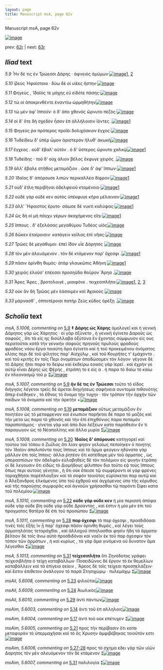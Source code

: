 ```yaml
---
layout: page
title: Manuscript msA, page 62v
---
```


Manuscript msA, page 62v

[![image](http://www.homermultitext.org/iipsrv?OBJ=IIP,1.0&FIF=/project/homer/pyramidal/deepzoom/hmt/vaimg/2017a/VA062VN_0564.tif&WID=100&CVT=JPEG)](http://www.homermultitext.org/ict2/?urn=urn:cite2:hmt:vaimg.2017a:VA062VN_0564)

prev:  [62r](../62r/) | next:  [63r](../63r/)

## *Iliad* text

*5.9* <a id="5.9"/> Ἦν δέ τις ἐν Τρώεσσι 					 Δάρης · ἀφνειὸς ἀμύμων·[![image](http://www.homermultitext.org/iipsrv?OBJ=IIP,1.0&FIF=/project/homer/pyramidal/deepzoom/hmt/vaimg/2017a/VA062VN_0564.tif&RGN=0.454,0.2231,0.389,0.0308&WID=1000&CVT=JPEG)](http://www.homermultitext.org/ict2/?urn=urn:cite2:hmt:vaimg.2017a:VA062VN_0564@0.454,0.2231,0.389,0.0308)[1](#msA_5.1007), [2](#msA_5.1006)

*5.10* <a id="5.10"/> ἰ̈̄ρεὺς Ἡφαίστοιο · δύω 					δέ οἱ υἱέες ἤστην·[![image](http://www.homermultitext.org/iipsrv?OBJ=IIP,1.0&FIF=/project/homer/pyramidal/deepzoom/hmt/vaimg/2017a/VA062VN_0564.tif&RGN=0.459,0.2457,0.343,0.0308&WID=1000&CVT=JPEG)](http://www.homermultitext.org/ict2/?urn=urn:cite2:hmt:vaimg.2017a:VA062VN_0564@0.459,0.2457,0.343,0.0308)

*5.11* <a id="5.11"/> Φηγεὺς , Ἰ̈δαῖός τε μάχης εῦ εἰδότε πάσης·[![image](http://www.homermultitext.org/iipsrv?OBJ=IIP,1.0&FIF=/project/homer/pyramidal/deepzoom/hmt/vaimg/2017a/VA062VN_0564.tif&RGN=0.467,0.2622,0.377,0.0346&WID=1000&CVT=JPEG)](http://www.homermultitext.org/ict2/?urn=urn:cite2:hmt:vaimg.2017a:VA062VN_0564@0.467,0.2622,0.377,0.0346)

*5.12* <a id="5.12"/> τώ οἱ ἀποκρινθέντε ἐναντίω ὡρμηθήτην[![image](http://www.homermultitext.org/iipsrv?OBJ=IIP,1.0&FIF=/project/homer/pyramidal/deepzoom/hmt/vaimg/2017a/VA062VN_0564.tif&RGN=0.464,0.281,0.384,0.0353&WID=1000&CVT=JPEG)](http://www.homermultitext.org/ict2/?urn=urn:cite2:hmt:vaimg.2017a:VA062VN_0564@0.464,0.281,0.384,0.0353)

*5.13* <a id="5.13"/> τὼ μὲν ἀφ' ἵπποιϊν· ὁ δ' ἀπο χθονὸς ὤρνυτο πεζός·[![image](http://www.homermultitext.org/iipsrv?OBJ=IIP,1.0&FIF=/project/homer/pyramidal/deepzoom/hmt/vaimg/2017a/VA062VN_0564.tif&RGN=0.462,0.2968,0.415,0.0398&WID=1000&CVT=JPEG)](http://www.homermultitext.org/ict2/?urn=urn:cite2:hmt:vaimg.2017a:VA062VN_0564@0.462,0.2968,0.415,0.0398)

*5.14* <a id="5.14"/> οἱ δ' ὅτε δὴ σχεδὸν ἦσαν ἐπ ἀλλήλοισιν ϊόντες .[![image](http://www.homermultitext.org/iipsrv?OBJ=IIP,1.0&FIF=/project/homer/pyramidal/deepzoom/hmt/vaimg/2017a/VA062VN_0564.tif&RGN=0.462,0.2968,0.415,0.0398&WID=1000&CVT=JPEG)](http://www.homermultitext.org/ict2/?urn=urn:cite2:hmt:vaimg.2017a:VA062VN_0564@0.462,0.2968,0.415,0.0398)[1](#msAim_5.6003)

*5.15* <a id="5.15"/> Φηγεύς ῥα πρότερος 					προἵ̈ει δολιχόσκιον ἔγχος·[![image](http://www.homermultitext.org/iipsrv?OBJ=IIP,1.0&FIF=/project/homer/pyramidal/deepzoom/hmt/vaimg/2017a/VA062VN_0564.tif&RGN=0.472,0.3358,0.402,0.0391&WID=1000&CVT=JPEG)](http://www.homermultitext.org/ict2/?urn=urn:cite2:hmt:vaimg.2017a:VA062VN_0564@0.472,0.3358,0.402,0.0391)

*5.16* <a id="5.16"/> Τυδείδεω δ' ὑπὲρ ὦμον 					ἀριστερὸν ἤλυθ' ἀκωκὴ[![image](http://www.homermultitext.org/iipsrv?OBJ=IIP,1.0&FIF=/project/homer/pyramidal/deepzoom/hmt/vaimg/2017a/VA062VN_0564.tif&RGN=0.468,0.3554,0.402,0.0368&WID=1000&CVT=JPEG)](http://www.homermultitext.org/ict2/?urn=urn:cite2:hmt:vaimg.2017a:VA062VN_0564@0.468,0.3554,0.402,0.0368)

*5.17* <a id="5.17"/> ἔγχεος . οὐδ' ἔβαλ' αὐτὸν . ὁ δ' ὕστερος ὤρνυτο χαλκῷ[![image](http://www.homermultitext.org/iipsrv?OBJ=IIP,1.0&FIF=/project/homer/pyramidal/deepzoom/hmt/vaimg/2017a/VA062VN_0564.tif&RGN=0.463,0.3749,0.437,0.0361&WID=1000&CVT=JPEG)](http://www.homermultitext.org/ict2/?urn=urn:cite2:hmt:vaimg.2017a:VA062VN_0564@0.463,0.3749,0.437,0.0361)[1](#msAim_5.6004)

*5.18* <a id="5.18"/> Τυδείδης · τοῦ δ' οὐχ 					άλιον βέλος ἔκφυγε χειρὸς .[![image](http://www.homermultitext.org/iipsrv?OBJ=IIP,1.0&FIF=/project/homer/pyramidal/deepzoom/hmt/vaimg/2017a/VA062VN_0564.tif&RGN=0.469,0.3929,0.41,0.0346&WID=1000&CVT=JPEG)](http://www.homermultitext.org/ict2/?urn=urn:cite2:hmt:vaimg.2017a:VA062VN_0564@0.469,0.3929,0.41,0.0346)

*5.19* <a id="5.19"/> ἀλλ' ἔβαλε στῆθος μεταμάζιον . ῶσε δ' ἀφ' ἵππων·[![image](http://www.homermultitext.org/iipsrv?OBJ=IIP,1.0&FIF=/project/homer/pyramidal/deepzoom/hmt/vaimg/2017a/VA062VN_0564.tif&RGN=0.473,0.4117,0.424,0.0361&WID=1000&CVT=JPEG)](http://www.homermultitext.org/ict2/?urn=urn:cite2:hmt:vaimg.2017a:VA062VN_0564@0.473,0.4117,0.424,0.0361)[1](#msA_5.1008)

*5.20* <a id="5.20"/> Ἰ̈δαῖος δ' ἀπόρουσε 					λιπὼν περικαλλέα δίφρον·[![image](http://www.homermultitext.org/iipsrv?OBJ=IIP,1.0&FIF=/project/homer/pyramidal/deepzoom/hmt/vaimg/2017a/VA062VN_0564.tif&RGN=0.469,0.4313,0.424,0.0361&WID=1000&CVT=JPEG)](http://www.homermultitext.org/ict2/?urn=urn:cite2:hmt:vaimg.2017a:VA062VN_0564@0.469,0.4313,0.424,0.0361)[1](#msA_5.1009)

*5.21* <a id="5.21"/> οὐδ' ἔτλη περιβῆναι ἀδελφειοῦ κταμένοιο·[![image](http://www.homermultitext.org/iipsrv?OBJ=IIP,1.0&FIF=/project/homer/pyramidal/deepzoom/hmt/vaimg/2017a/VA062VN_0564.tif&RGN=0.468,0.45,0.4,0.0323&WID=1000&CVT=JPEG)](http://www.homermultitext.org/ict2/?urn=urn:cite2:hmt:vaimg.2017a:VA062VN_0564@0.468,0.45,0.4,0.0323)[1](#msAim_5.6005)

*5.22* <a id="5.22"/> οὐδὲ γὰρ οὐδέ κεν αὐτὸς ὑπέκφυγε κῆρα μέλαιναν·[![image](http://www.homermultitext.org/iipsrv?OBJ=IIP,1.0&FIF=/project/homer/pyramidal/deepzoom/hmt/vaimg/2017a/VA062VN_0564.tif&RGN=0.472,0.4673,0.446,0.0391&WID=1000&CVT=JPEG)](http://www.homermultitext.org/ict2/?urn=urn:cite2:hmt:vaimg.2017a:VA062VN_0564@0.472,0.4673,0.446,0.0391)[1](#msA_5.1010)

*5.23* <a id="5.23"/> ἀλλ' Ἥφαιστος ἔρυτο· 					σάωσε δὲ νυκτὶ καλύψας·[![image](http://www.homermultitext.org/iipsrv?OBJ=IIP,1.0&FIF=/project/homer/pyramidal/deepzoom/hmt/vaimg/2017a/VA062VN_0564.tif&RGN=0.468,0.4853,0.42,0.0376&WID=1000&CVT=JPEG)](http://www.homermultitext.org/ict2/?urn=urn:cite2:hmt:vaimg.2017a:VA062VN_0564@0.468,0.4853,0.42,0.0376)[1](#msAil_5.6008)

*5.24* <a id="5.24"/> ὣς δή οἱ μὴ πάγχυ γέρων ἀκαχήμενος εἴηι·[![image](http://www.homermultitext.org/iipsrv?OBJ=IIP,1.0&FIF=/project/homer/pyramidal/deepzoom/hmt/vaimg/2017a/VA062VN_0564.tif&RGN=0.474,0.5056,0.406,0.0331&WID=1000&CVT=JPEG)](http://www.homermultitext.org/ict2/?urn=urn:cite2:hmt:vaimg.2017a:VA062VN_0564@0.474,0.5056,0.406,0.0331)[1](#msAil_5.6009)

*5.25* <a id="5.25"/> ἵππους . δ' ἐξελάσας μεγαθύμου Τυδέος υἱὸς[![image](http://www.homermultitext.org/iipsrv?OBJ=IIP,1.0&FIF=/project/homer/pyramidal/deepzoom/hmt/vaimg/2017a/VA062VN_0564.tif&RGN=0.475,0.5229,0.407,0.0383&WID=1000&CVT=JPEG)](http://www.homermultitext.org/ict2/?urn=urn:cite2:hmt:vaimg.2017a:VA062VN_0564@0.475,0.5229,0.407,0.0383)

*5.26* <a id="5.26"/> δῶκεν ἑταίροισιν· κατάγειν κοῖλας ἐπὶ νῆας·[![image](http://www.homermultitext.org/iipsrv?OBJ=IIP,1.0&FIF=/project/homer/pyramidal/deepzoom/hmt/vaimg/2017a/VA062VN_0564.tif&RGN=0.469,0.5432,0.421,0.0331&WID=1000&CVT=JPEG)](http://www.homermultitext.org/ict2/?urn=urn:cite2:hmt:vaimg.2017a:VA062VN_0564@0.469,0.5432,0.421,0.0331)

*5.27* <a id="5.27"/> Τρῶες δὲ μεγάθυμοι· 					ἐπεὶ ἴ̈δον υἷε Δάρητος 				[![image](http://www.homermultitext.org/iipsrv?OBJ=IIP,1.0&FIF=/project/homer/pyramidal/deepzoom/hmt/vaimg/2017a/VA062VN_0564.tif&RGN=0.477,0.5627,0.4,0.0361&WID=1000&CVT=JPEG)](http://www.homermultitext.org/ict2/?urn=urn:cite2:hmt:vaimg.2017a:VA062VN_0564@0.477,0.5627,0.4,0.0361)

*5.28* <a id="5.28"/> τὸν μὲν ἀλευάμενον . τὸν δὲ κτάμενον παρ' ὄχεσφι .[![image](http://www.homermultitext.org/iipsrv?OBJ=IIP,1.0&FIF=/project/homer/pyramidal/deepzoom/hmt/vaimg/2017a/VA062VN_0564.tif&RGN=0.46,0.58,0.452,0.0368&WID=1000&CVT=JPEG)](http://www.homermultitext.org/ict2/?urn=urn:cite2:hmt:vaimg.2017a:VA062VN_0564@0.46,0.58,0.452,0.0368)[1](#msA_5.1011)

*5.29* <a id="5.29"/> πᾶσιν ὀρίνθη θυμὸς· ἀτὰρ γλαυκῶπις Ἀθήνη 				[![image](http://www.homermultitext.org/iipsrv?OBJ=IIP,1.0&FIF=/project/homer/pyramidal/deepzoom/hmt/vaimg/2017a/VA062VN_0564.tif&RGN=0.479,0.6003,0.416,0.0331&WID=1000&CVT=JPEG)](http://www.homermultitext.org/ict2/?urn=urn:cite2:hmt:vaimg.2017a:VA062VN_0564@0.479,0.6003,0.416,0.0331)[1](#msAil_5.6010)

*5.30* <a id="5.30"/> χειρὸς ἑλοῦσ' ἐπέεσσι προσηῦδα θοῦρον Ἄρηα .[![image](http://www.homermultitext.org/iipsrv?OBJ=IIP,1.0&FIF=/project/homer/pyramidal/deepzoom/hmt/vaimg/2017a/VA062VN_0564.tif&RGN=0.474,0.6176,0.42,0.0391&WID=1000&CVT=JPEG)](http://www.homermultitext.org/ict2/?urn=urn:cite2:hmt:vaimg.2017a:VA062VN_0564@0.474,0.6176,0.42,0.0391)

*5.31* <a id="5.31"/> Ἆρες 					 Ἄρες , βροτολοιγὲ , μιαιφόνε . 					τειχεσιπλῆτα·[![image](http://www.homermultitext.org/iipsrv?OBJ=IIP,1.0&FIF=/project/homer/pyramidal/deepzoom/hmt/vaimg/2017a/VA062VN_0564.tif&RGN=0.466,0.6371,0.438,0.0406&WID=1000&CVT=JPEG)](http://www.homermultitext.org/ict2/?urn=urn:cite2:hmt:vaimg.2017a:VA062VN_0564@0.466,0.6371,0.438,0.0406)[1](#msA_5.1012), [2](#msAim_5.6007), [3](#msA_5.1013)

*5.32* <a id="5.32"/> οὐκ ἂν δὴ Τρῶας μὲν 					ἐάσαιμεν καὶ Ἀχαιοὺς 				[![image](http://www.homermultitext.org/iipsrv?OBJ=IIP,1.0&FIF=/project/homer/pyramidal/deepzoom/hmt/vaimg/2017a/VA062VN_0564.tif&RGN=0.477,0.6559,0.419,0.0376&WID=1000&CVT=JPEG)](http://www.homermultitext.org/ict2/?urn=urn:cite2:hmt:vaimg.2017a:VA062VN_0564@0.477,0.6559,0.419,0.0376)

*5.33* <a id="5.33"/> μάρνασθ' , ὁπποτέροισι πατὴρ Ζεὺς κῦδος ὀρέξῃ .[![image](http://www.homermultitext.org/iipsrv?OBJ=IIP,1.0&FIF=/project/homer/pyramidal/deepzoom/hmt/vaimg/2017a/VA062VN_0564.tif&RGN=0.478,0.6694,0.439,0.0466&WID=1000&CVT=JPEG)](http://www.homermultitext.org/ict2/?urn=urn:cite2:hmt:vaimg.2017a:VA062VN_0564@0.478,0.6694,0.439,0.0466)

## *Scholia* text

*msA, 5.1006, commenting on* [5.9](#5.9)  <a id="msA_5.1006"/> **‡ Δάρης ὡς Χάρης** ὁμολογεῖ καὶ ἡ γενικὴ Δάρητος γὰρ ὡς Χάρητος · εἰ γὰρ ὀξύνετο , ἡ γενικὴ ἐγίνετο Δαροῦς ὡς σαφοῦς , ὅτι τὰ εἰς ης δισύλλαβα ὀξύτονα ἓν ἔχοντας σύμφωνον εἰς ους περατοῦται κατὰ τὴν γενικήν σαφοῦς πρηνοῦς πρυλοὺς φραδοὺς φραδέος νόου ἔργα τοιαύτη ἄρα ἐγίνετο καὶ ἡ τοῦ προκειμένου ὀνόματος κλίσις περι δὲ τοῦ ψίλητος παρ' Αἰσχύλῳ , καὶ τοῦ Κουρῆτες τ' ἐμάχοντο . καὶ τοῦ κριτὴς ἐν τοῖς Περι ὀνομάτων ἀποδώσομεν τὸν λόγον· γέγονε δὲ τὸ Δάρης ἤτοι παρα το δείρω καὶ ἐκδείρω εοικὸς γὰρ ϊερεῖ . καὶ ἐχρήν γε αὐτῷ εἶναι Δέρης ὡς Φέρης , ἐτράπη το ε εἰς α . ἠ παρα τὸ δαίω τὸ καίω ἐν πλεονασμῷ τοῦ ρ ⁑[![image](http://www.homermultitext.org/iipsrv?OBJ=IIP,1.0&FIF=/project/homer/pyramidal/deepzoom/hmt/vaimg/2017a/VA062VN_0564.tif&RGN=0.19528371,0.12337483,0.65806927,0.08105118&WID=1000&CVT=JPEG)](http://www.homermultitext.org/ict2/?urn=urn:cite2:hmt:vaimg.2017a:VA062VN_0564@0.19528371,0.12337483,0.65806927,0.08105118)

*msA, 5.1007, commenting on* [5.9](#5.9)  <a id="msA_5.1007"/> **ἢν δέ τις ἐν Τρώεσσι** τοῦτο τὸ εῖδος διήγησις λέγεται τρεῖς δὲ ἀρεται διηγήσεως σαφήνεια συντομία πιθανότης ἄπερ ἐνέθηκεν , τὸ ἔθνος τὸ ὄνομα τὴν τυχην · τὸν τρόπον τὴν ἀρχήν τῶν παίδων τὰ ὀνοματα καὶ τὴν ἀρετήν +[![image](http://www.homermultitext.org/iipsrv?OBJ=IIP,1.0&FIF=/project/homer/pyramidal/deepzoom/hmt/vaimg/2017a/VA062VN_0564.tif&RGN=0.20596905,0.18755187,0.64775239,0.03125864&WID=1000&CVT=JPEG)](http://www.homermultitext.org/ict2/?urn=urn:cite2:hmt:vaimg.2017a:VA062VN_0564@0.20596905,0.18755187,0.64775239,0.03125864)

*msA, 5.1008, commenting on* [5.19](#5.19)  <a id="msA_5.1008"/> **μεταμάζιον** οὕτως μεταμάζιον ἓν ποιητέον ὡς τὸ μεταφρενον καὶ ἐνωπιον παρῆκται δὲ παρα τὸ μαζός καὶ τὴν μετα ὡς παρα τὸ χθονός καὶ τὴν ἐπὶ ἐπιχθόνιος παρα ποταμὸν παραποτάμιος · γίνεται γὰρ καὶ ἀπο δύο λέξεων κατα παράθεσιν ἕν τι παραγωγον ὡς τὸ Νέαπολίτης καὶ ἄλλα μυρία ⁑[![image](http://www.homermultitext.org/iipsrv?OBJ=IIP,1.0&FIF=/project/homer/pyramidal/deepzoom/hmt/vaimg/2017a/VA062VN_0564.tif&RGN=0.19159912,0.21798064,0.20854827,0.09515906&WID=1000&CVT=JPEG)](http://www.homermultitext.org/ict2/?urn=urn:cite2:hmt:vaimg.2017a:VA062VN_0564@0.19159912,0.21798064,0.20854827,0.09515906)

*msA, 5.1009, commenting on* [5.20](#5.20)  <a id="msA_5.1009"/> **Ἱδαῖος δ’ ἀπόρουσε** κατηγορεῖ καὶ τούτου τοῦ τόπου ὁ Ζωΐλος ὅτι λίαν φησιν γελοίως πεποίηκεν ὁ ποιητης τὸν Ἰδαῖον ἀπολιπόντα τοὺς ἵππους καὶ τὸ ἅρμα φεύγειν ηδύνατο γὰρ μᾶλλον ἐπι τοῖς ἵπποις· ἀλλα ῥητέον ὅτι κατέθορε μὲν τοῦ άρματος , ὡς ὑπερασπίσων τὸν ἀδελφόν εὐλαβηθεὶς δὲ τὸν πολέμιον εἰς φυγὴν ἐτράπη· οἱ δὲ λεγουσιν ὅτι εἰδὼς τὸ Διομήδους φίλιππον δια τοῦτο εᾷ τοὺς ἵππους ὅπως περι αυτοὺς γένηται , ἠ ὅτι οὐκ ἔπεισε τῷ συμφέροντι αἱ γὰρ φρένες ταραχθῆσαι παρέπλαγξαν καὶ τὸ σοφόν τοιοῦτος εὑρίσκεται παρ αυτῷ καὶ ὁ Ἀλεξανδρος ἑλκόμενος ὑπο τοῦ ἐχθροῦ καὶ ἀγχόμενος ὑπο τῆς κόρυθος καὶ τῆς παρούσης συμφορᾶς καὶ ἀγνοῶν χρήσασθαι τῷ παρόντι ξίφει κατα τοῦ πολεμίου·[![image](http://www.homermultitext.org/iipsrv?OBJ=IIP,1.0&FIF=/project/homer/pyramidal/deepzoom/hmt/vaimg/2017a/VA062VN_0564.tif&RGN=0.18791452,0.31092669,0.22844510,0.21964039&WID=1000&CVT=JPEG)](http://www.homermultitext.org/ict2/?urn=urn:cite2:hmt:vaimg.2017a:VA062VN_0564@0.18791452,0.31092669,0.22844510,0.21964039)

*msA, 5.1010, commenting on* [5.22](#5.22)  <a id="msA_5.1010"/> **οὐδε γὰρ οὐδε κεν** ἡ μία περισσὴ ἀπόφα οὐδε γὰρ οὐδε βίη οὐδε γὰρ οὐδε Δρύαντος , καὶ ἐστιν ἡ μία μὲν ἐπι τοῦ πραγματος θατέρα δὲ ἐπι τοῦ προσώπου ⁑[![image](http://www.homermultitext.org/iipsrv?OBJ=IIP,1.0&FIF=/project/homer/pyramidal/deepzoom/hmt/vaimg/2017a/VA062VN_0564.tif&RGN=0.19491525,0.52724758,0.22365512,0.04840941&WID=1000&CVT=JPEG)](http://www.homermultitext.org/ict2/?urn=urn:cite2:hmt:vaimg.2017a:VA062VN_0564@0.19491525,0.52724758,0.22365512,0.04840941)

*msA, 5.1011, commenting on* [5.28](#5.28)  <a id="msA_5.1011"/> **παρ όχεσφι** τὸ παρ όχεσφι , προσδιδόασι τινὲς τοῖς ἑξῆς ἵν ᾖ παρ' όχεσφι πᾶσιν ὀρίνθη θυμός , καὶ λέγει τοὺς ἁρματηλάτας τεταράχθαι , καὶ ἀλλαχοῦ ἱππηλασθαι φησὶν ἤδη τὰ ἅρματα· βέλτιον δὲ τοῖς ἄνω αὐτὸ προσδιδόναι καὶ νοεῖν ἐκ τοῦ παρ όχεσφιν τὸν τόπον τῶν ἁρμάτων , ἡ καὶ κυρίως , τὰ γὰρ ἅμα γινόμενα οὐ δυνατον ἅμα λέγεσθαι ⁑[![image](http://www.homermultitext.org/iipsrv?OBJ=IIP,1.0&FIF=/project/homer/pyramidal/deepzoom/hmt/vaimg/2017a/VA062VN_0564.tif&RGN=0.18349300,0.57372061,0.24465733,0.11701245&WID=1000&CVT=JPEG)](http://www.homermultitext.org/ict2/?urn=urn:cite2:hmt:vaimg.2017a:VA062VN_0564@0.18349300,0.57372061,0.24465733,0.11701245)

*msA, 5.1013, commenting on* [5.31](#5.31)  <a id="msA_5.1013"/> **τείχεσιπλῆτα** ὅτι Ζηνόδοτος γράφει τείχεσιβλῆτα ὁ τείχη καταβάλλων· Ποσειδῶνος δὲ ἔργον τὸ ἐκ θεμελίων καταβάλλειν καὶ τὰ ἐπίγεια σείειν , Ἄρεος δὲ τοῖς τείχεσι προσπελάζειν· καὶ ἔστιν ἐπιθετον ἀνάλογον τὸ παρὰ Στησιχώρῳ · πυλεμάχῳ ⁑[![image](http://www.homermultitext.org/iipsrv?OBJ=IIP,1.0&FIF=/project/homer/pyramidal/deepzoom/hmt/vaimg/2017a/VA062VN_0564.tif&RGN=0.21075903,0.73471646,0.66249079,0.05255878&WID=1000&CVT=JPEG)](http://www.homermultitext.org/ict2/?urn=urn:cite2:hmt:vaimg.2017a:VA062VN_0564@0.21075903,0.73471646,0.66249079,0.05255878)

*msAil, 5.6008, commenting on* [5.23](#5.23)  <a id="msAil_5.6008"/> ψιλοῦται[![image](http://www.homermultitext.org/iipsrv?OBJ=IIP,1.0&FIF=/project/homer/pyramidal/deepzoom/hmt/vaimg/2017a/VA062VN_0564.tif&RGN=0.61274871,0.49156293,0.03426676,0.01023513&WID=1000&CVT=JPEG)](http://www.homermultitext.org/ict2/?urn=urn:cite2:hmt:vaimg.2017a:VA062VN_0564@0.61274871,0.49156293,0.03426676,0.01023513)

*msAil, 5.6009, commenting on* [5.24](#5.24)  <a id="msAil_5.6009"/> Ἀιωλικός[![image](http://www.homermultitext.org/iipsrv?OBJ=IIP,1.0&FIF=/project/homer/pyramidal/deepzoom/hmt/vaimg/2017a/VA062VN_0564.tif&RGN=0.86624908,0.50456432,0.02947679,0.01189488&WID=1000&CVT=JPEG)](http://www.homermultitext.org/ict2/?urn=urn:cite2:hmt:vaimg.2017a:VA062VN_0564@0.86624908,0.50456432,0.02947679,0.01189488)

*msAil, 5.6010, commenting on* [5.29](#5.29)  <a id="msAil_5.6010"/> ἀντὶ πάντων[![image](http://www.homermultitext.org/iipsrv?OBJ=IIP,1.0&FIF=/project/homer/pyramidal/deepzoom/hmt/vaimg/2017a/VA062VN_0564.tif&RGN=0.48084009,0.60802213,0.04789978,0.01051176&WID=1000&CVT=JPEG)](http://www.homermultitext.org/ict2/?urn=urn:cite2:hmt:vaimg.2017a:VA062VN_0564@0.48084009,0.60802213,0.04789978,0.01051176)

*msAim, 5.6003, commenting on* [5.14](#5.14)  <a id="msAim_5.6003"/> ἀντι τοῦ ἐπ αλληλοις[![image](http://www.homermultitext.org/iipsrv?OBJ=IIP,1.0&FIF=/project/homer/pyramidal/deepzoom/hmt/vaimg/2017a/VA062VN_0564.tif&RGN=0.41451732,0.33582296,0.05232130,0.01244813&WID=1000&CVT=JPEG)](http://www.homermultitext.org/ict2/?urn=urn:cite2:hmt:vaimg.2017a:VA062VN_0564@0.41451732,0.33582296,0.05232130,0.01244813)

*msAim, 5.6004, commenting on* [5.17](#5.17)  <a id="msAim_5.6004"/> ἀντὶ τοῦ οὐκ επέτυχεν ⁑[![image](http://www.homermultitext.org/iipsrv?OBJ=IIP,1.0&FIF=/project/homer/pyramidal/deepzoom/hmt/vaimg/2017a/VA062VN_0564.tif&RGN=0.41562270,0.39170124,0.04789978,0.02213001&WID=1000&CVT=JPEG)](http://www.homermultitext.org/ict2/?urn=urn:cite2:hmt:vaimg.2017a:VA062VN_0564@0.41562270,0.39170124,0.04789978,0.02213001)

*msAim, 5.6005, commenting on* [5.21](#5.21)  <a id="msAim_5.6005"/> προς τὴν περίβασιν ὅτι κατα μεταφορὰν τὸ ὑπερμαχῆσαι καὶ τὸ ὃς Χρυσην ἀμφιβέβηκας τοιοῦτόν εστι[![image](http://www.homermultitext.org/iipsrv?OBJ=IIP,1.0&FIF=/project/homer/pyramidal/deepzoom/hmt/vaimg/2017a/VA062VN_0564.tif&RGN=0.41267502,0.45587828,0.06374355,0.04204703&WID=1000&CVT=JPEG)](http://www.homermultitext.org/ict2/?urn=urn:cite2:hmt:vaimg.2017a:VA062VN_0564@0.41267502,0.45587828,0.06374355,0.04204703)

*msAim, 5.6006, commenting on* [5.27-28](#5.27-28)  <a id="msAim_5.6006"/> προς τὸ σχημα εδει γὰρ τῶν υἱῶν Δαρητος τὸν μὲν αλευόμενον τὸν δὲ κτάμενον ⁑[![image](http://www.homermultitext.org/iipsrv?OBJ=IIP,1.0&FIF=/project/homer/pyramidal/deepzoom/hmt/vaimg/2017a/VA062VN_0564.tif&RGN=0.41746500,0.59004149,0.06042741,0.07219917&WID=1000&CVT=JPEG)](http://www.homermultitext.org/ict2/?urn=urn:cite2:hmt:vaimg.2017a:VA062VN_0564@0.41746500,0.59004149,0.06042741,0.07219917)

*msAim, 5.6007, commenting on* [5.31](#5.31)  <a id="msAim_5.6007"/> παλιλογία ⁑[![image](http://www.homermultitext.org/iipsrv?OBJ=IIP,1.0&FIF=/project/homer/pyramidal/deepzoom/hmt/vaimg/2017a/VA062VN_0564.tif&RGN=0.42815033,0.65892116,0.04347826,0.01908714&WID=1000&CVT=JPEG)](http://www.homermultitext.org/ict2/?urn=urn:cite2:hmt:vaimg.2017a:VA062VN_0564@0.42815033,0.65892116,0.04347826,0.01908714)